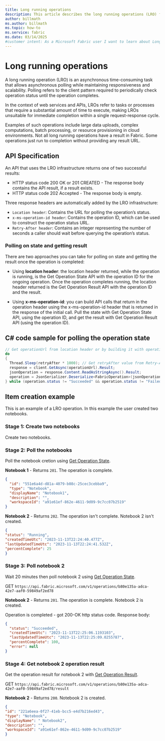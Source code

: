 ```yaml
---
title: Long running operations
description: This article describes the long running operations (LRO) for Microsoft Fabric REST APIs, including how to handle responses and poll for results.
author: billmath
ms.author: billmath
ms.topic: how-to
ms.service: fabric
ms.date: 03/14/2025
#customer intent: As a Microsoft Fabric user I want to learn about Long running operations for Fabric REST API's.
---
```


# Long running operations

A long running operation (LRO) is an asynchronous time-consuming task that allows asynchronous polling while maintaining responsiveness and scalability. Polling refers to the client pattern required to periodically check operation status until the operation completes.

In the context of web services and APIs, LROs refer to tasks or processes that require a substantial amount of time to execute, making LROs unsuitable for immediate completion within a single request-response cycle.

Examples of such operations include large data uploads, complex computations, batch processing, or resource provisioning in cloud environments.
Not all long running operations have a result in Fabric. Some operations just run to completion without providing any result URL.

## API Specification

An API that uses the LRO infrastructure returns one of two successful results:

- HTTP status code 200 OK or 201 CREATED - The response body contains the API result, if a result exists.
- HTTP status code 202 Accepted - The response body is empty.

Three response headers are automatically added by the LRO infrastructure:

- `Location header`: Contains the URL for polling the operation’s status.
- `x-ms-operation-id header`: Contains the operation ID, which can be used to construct the operation status URL.
- `Retry-After header`: Contains an integer representing the number of seconds a caller should wait before querying the operation’s status.

### Polling on state and getting result

There are two approaches you can take for polling on state and getting the result once the operation is completed:

- Using **location header**: the location header returned, while the operation is running, is the Get Operation State API with the operation ID for the ongoing operation. Once the operation completes running, the location header returned is the Get Operation Result API with the operation ID and the result.

- Using **x-ms-operation-id**: you can build API calls that return in the operation header using the x-ms-operation-id header that is returned in the response of the initial call. Pull the state with Get Operation State API, using the operation ID, and get the result with Get Operation Result API (using the operation ID).

## C# code sample for polling the operation state

```csharp
// Get operationUrl from location header or by building it with operation ID and Get State API.  
do 
{ 
  Thread.Sleep(retryAfter * 1000); // Get retryAfter value from Retry-After header. 
  response = client.GetAsync(operationUrl).Result;  
  jsonOperation = response.Content.ReadAsStringAsync().Result; 
  operation = JsonSerializer.Deserialize<FabricOperation>(jsonOperation); 
} while (operation.status != "Succeeded" && operation.status != "Failed"); 
```

## Item creation example

This is an example of a LRO operation. In this example the user created two notebooks.

### Stage 1: Create two notebooks

Create two notebooks.

### Stage 2: Poll the notebooks

Poll the notebook cretion using [Get Operation State](/rest/api/fabric/core/long-running-operations/get-operation-state).

**Notebook 1** - Returns `201`. The operation is complete.

```json
{ 
  "id": "551e6a4d-d81a-4079-b08c-25cec3cebba9", 
  "type": "Notebook", 
  "displayName": "Notebook1", 
  "description": "", 
  "workspaceId": "a91e61ef-862e-4611-9d09-9c7cc07b2519" 
} 
```

**Notebook 2** - Returns `202`. The operation isn't complete. Notebook 2 isn't created.

```json
{ 
"status": "Running", 
"createdTimeUtc": "2023-11-13T22:24:40.477Z", 
"lastUpdatedTimeUtc": "2023-11-13T22:24:41.532Z", 
"percentComplete": 25 
} 
```

### Stage 3: Poll notebook 2

Wait 20 minutes then poll notebook 2 using [Get Operation State](/rest/api/fabric/core/long-running-operations/get-operation-state).

GET `https://api.fabric.microsoft.com/v1/operations/b80e135a-adca-42e7-aaf0-59849af2ed78`

**Notebook 2** - Returns `201`. The operation is complete. Notebook 2 is created.

Operation is completed - got 200-OK http status code. Response body:

```json
{ 
  "status": "Succeeded", 
  "createdTimeUtc": "2023-11-13T22:25:06.1193103", 
  "lastUpdatedTimeUtc": "2023-11-13T22:25:09.0255787", 
  "percentComplete": 100, 
  "error": null 
} 
```

### Stage 4: Get notebook 2 operation result

Get the operation result for notebook 2 with [Get Operation Result](/rest/api/fabric/core/long-running-operations/get-operation-result).

GET `https://api.fabric.microsoft.com/v1/operations/b80e135a-adca-42e7-aaf0-59849af2ed78/result`

**Notebook 2** - Returns `200`. Notebook 2 is created.

```json
{ 
"id": "221a6eea-0f27-41eb-bcc5-e4d7b216ed43", 
"type": "Notebook", 
"displayName": " Notebook2", 
"description": "", 
"workspaceId": "a91e61ef-862e-4611-9d09-9c7cc07b2519" 
}  
```
